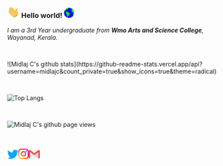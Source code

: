 ### <img src="https://github.com/midlajc/midlajc/blob/master/assets/Hi.gif" width="29px"> Hello world!&nbsp;<img src="https://github.com/midlajc/midlajc/blob/master/assets/Earth.gif" width="24px">

<p>
  <em>
    I am a 3rd Year undergraduate from <b>Wmo Arts and Science College</b>, Wayanad, Kerala. 
  </em>
</p>

<br>

<p style="width='10rem'">
![Midlaj C's github stats](https://github-readme-stats.vercel.app/api?username=midlajc&count_private=true&show_icons=true&theme=radical)
</p>
                         
<br>

![Top Langs](https://github-readme-stats.vercel.app/api/top-langs/?username=midlajc&layout=compact&theme=radical)

<br>

![Midlaj C's github page views](https://komarev.com/ghpvc/?username=midlajc&color=brightgreen)

<br>
<br>

  <a href="https://twitter.com/midlajc1">
    <img align="left" alt="Midlaj C | Twitter" width="26px" src="https://github.com/midlajc/midlajc/blob/master/assets/Twitter.svg" />
  </a>
  <a href="https://www.instagram.com/_midlaj_c/">
    <img align="left" alt="Midlaj C | Instagram" width="24px" src="https://github.com/midlajc/midlajc/blob/master/assets/Instagram.svg" />
  </a>
  <a href="mailto:mail.midlajc@gmail.com">
    <img align="left" alt="Midlaj C | Gmail" width="26px" src="https://github.com/midlajc/midlajc/blob/master/assets/Gmail.svg" />
  </a>


<!--
**midlajc/midlajc** is a ✨ _special_ ✨ repository because its `README.md` (this file) appears on your GitHub profile.

Here are some ideas to get you started:

- 🔭 I’m currently working on ...
- 🌱 I’m currently learning ...
- 👯 I’m looking to collaborate on ...
- 🤔 I’m looking for help with ...
- 💬 Ask me about ...
- 📫 How to reach me: ...
- 😄 Pronouns: ...
- ⚡ Fun fact: ...
-->
